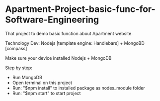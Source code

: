 # Apartment-Project-basic-func-for-Software-Engineering

That project to demo basic function about Apartment website.

Technology Dev: Nodejs [template engine: Handlebars] + MongoBD [compass]

Make sure your device installed Nodejs + MongoDB

Step by step:
+ Run MongoDB
+ Open terminal on this project
+ Run: "$npm install" to installed package as nodes_module folder
+ Run: "$npm start" to start project
